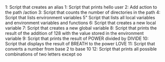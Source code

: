 1: Script that creates an alias
1: Script that prints hello user
2: Add action to the path /action
3: Script that counts the number of directories in the path
4: Script that lists environment variables
5" Script that lists all local variables and environment variables and functions
6: Script that creates a new local variable
7: Script that creates a new global variable
8: Script that prints the result of the addition of 128 with the value stored in the environment variable
9: Script that prints the result of POWER divided by DIVIDE
10: Script that displays the result of BREATH to the power LOVE
11: Script that converts a number from base 2 to base 10
12: Script that prints all possible combinations of two letters except oo
